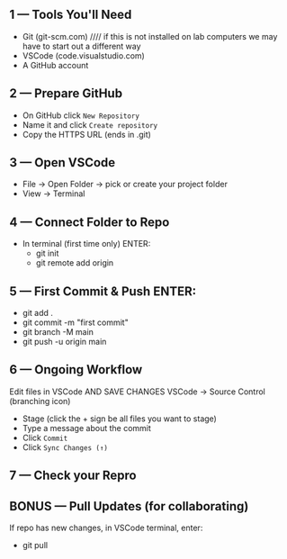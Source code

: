 ## 1 — Tools You'll Need
* Git (git-scm.com) //// if this is not installed on lab computers we may have to start out a different way
* VSCode (code.visualstudio.com)
* A GitHub account

## 2 — Prepare GitHub
* On GitHub click `New Repository`
* Name it and click `Create repository`
* Copy the HTTPS URL (ends in .git)

## 3 — Open VSCode
* File → Open Folder → pick or create your project folder
* View → Terminal

## 4 — Connect Folder to Repo
* In terminal (first time only) ENTER:
    * git init
    * git remote add origin <paste-URL>

## 5 — First Commit & Push ENTER:
* git add .
* git commit -m "first commit"
* git branch -M main
* git push -u origin main

## 6 — Ongoing Workflow
Edit files in VSCode AND SAVE CHANGES
VSCode → Source Control (branching icon)
* Stage (click the + sign be all files you want to stage) 
* Type a message about the commit 
* Click `Commit` 
* Click `Sync Changes (↑)`

## 7 — Check your Repro

## BONUS — Pull Updates (for collaborating)
If repo has new changes, in VSCode terminal, enter: 
* git pull

